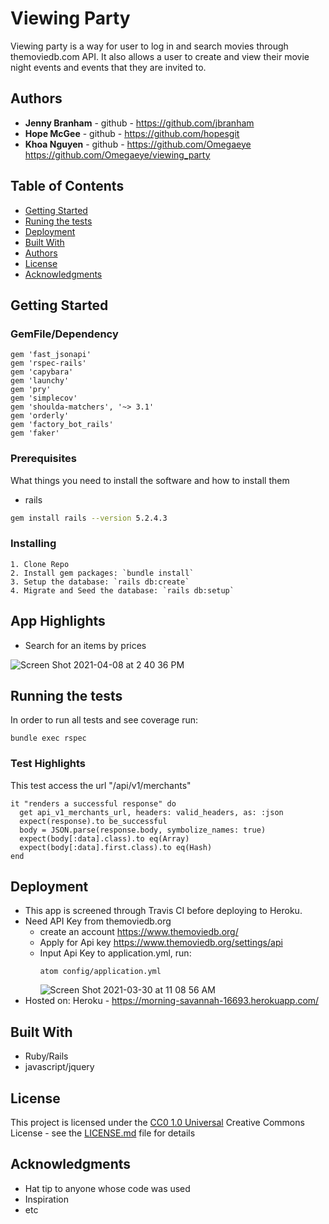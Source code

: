 # Viewing Party

Viewing party is a way for user to log in and search movies through themoviedb.com API. It also allows a user to create and view their movie night events and events that they are invited to.

## Authors

- **Jenny Branham** - github - https://github.com/jbranham
- **Hope McGee** - github - https://github.com/hopesgit
- **Khoa Nguyen** - github - https://github.com/Omegaeye
https://github.com/Omegaeye/viewing_party

## Table of Contents

  - [Getting Started](#getting-started)
  - [Runing the tests](#running-the-tests)
  - [Deployment](#deployment)
  - [Built With](#built-with)
  - [Authors](#authors)
  - [License](#license)
  - [Acknowledgments](#acknowledgments)

## Getting Started

### GemFile/Dependency

  ```
  gem 'fast_jsonapi'
  gem 'rspec-rails'
  gem 'capybara'
  gem 'launchy'
  gem 'pry'
  gem 'simplecov'
  gem 'shoulda-matchers', '~> 3.1'
  gem 'orderly'
  gem 'factory_bot_rails'
  gem 'faker'
  ```


### Prerequisites

What things you need to install the software and how to install them

* rails
```sh
gem install rails --version 5.2.4.3
```

### Installing

    1. Clone Repo
    2. Install gem packages: `bundle install`
    3. Setup the database: `rails db:create`
    4. Migrate and Seed the database: `rails db:setup`


## App Highlights

  * Search for an items by prices

![Screen Shot 2021-04-08 at 2 40 36 PM](https://user-images.githubusercontent.com/46826902/114093541-787eb780-9878-11eb-977c-95c2265c240c.png|width=100)

## Running the tests

In order to run all tests and see coverage run:

  ```
  bundle exec rspec
  ```

### Test Highlights

  This test access the url "/api/v1/merchants"

  ```
  it "renders a successful response" do
    get api_v1_merchants_url, headers: valid_headers, as: :json
    expect(response).to be_successful
    body = JSON.parse(response.body, symbolize_names: true)
    expect(body[:data].class).to eq(Array)
    expect(body[:data].first.class).to eq(Hash)
  end
  ```

## Deployment
  * This app is screened through Travis CI before deploying to Heroku.
  * Need API Key from themoviedb.org
      * create an account https://www.themoviedb.org/
      * Apply for Api key https://www.themoviedb.org/settings/api
      * Input Api Key to application.yml, run:  
        ```
        atom config/application.yml
        ```
        ![Screen Shot 2021-03-30 at 11 08 56 AM](https://user-images.githubusercontent.com/46826902/113028529-9c3f5080-9148-11eb-935a-d39b8076bf17.png)
  * Hosted on: Heroku - https://morning-savannah-16693.herokuapp.com/

## Built With

  - Ruby/Rails
  - javascript/jquery

## License

This project is licensed under the [CC0 1.0 Universal](LICENSE.md)
Creative Commons License - see the [LICENSE.md](LICENSE.md) file for
details

## Acknowledgments

  - Hat tip to anyone whose code was used
  - Inspiration
  - etc
